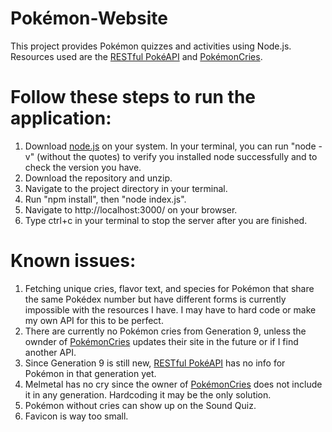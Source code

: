 # Pokémon-Website
This project provides Pokémon quizzes and activities using Node.js.
Resources used are the [RESTful PokéAPI](https://pokeapi.co/) and [PokémonCries](https://pokemoncries.com).

# Follow these steps to run the application:

1) Download [node.js](https://nodejs.org/en/download/) on your system. In your terminal, you can run "node -v" (without the quotes) to verify you installed node successfully and to check the version you have.
2) Download the repository and unzip.
3) Navigate to the project directory in your terminal.
4) Run "npm install", then "node index.js".
5) Navigate to http://localhost:3000/ on your browser.
6) Type ctrl+c in your terminal to stop the server after you are finished.

# Known issues:
1) Fetching unique cries, flavor text, and species for Pokémon that share the same Pokédex number but have different forms is currently impossible with the resources I have. I may have to hard code or make my own API for this to be perfect. 
2) There are currently no Pokémon cries from Generation 9, unless the ownder of [PokémonCries](https://pokemoncries.com) updates their site in the future or if I find another API.
3) Since Generation 9 is still new, [RESTful PokéAPI](https://pokeapi.co/) has no info for Pokémon in that generation yet.
4) Melmetal has no cry since the owner of [PokémonCries](https://pokemoncries.com) does not include it in any generation. Hardcoding it may be the only solution.
5) Pokémon without cries can show up on the Sound Quiz.
6) Favicon is way too small.

